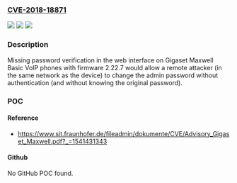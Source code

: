### [CVE-2018-18871](https://cve.mitre.org/cgi-bin/cvename.cgi?name=CVE-2018-18871)
![](https://img.shields.io/static/v1?label=Product&message=n%2Fa&color=blue)
![](https://img.shields.io/static/v1?label=Version&message=n%2Fa&color=blue)
![](https://img.shields.io/static/v1?label=Vulnerability&message=n%2Fa&color=brighgreen)

### Description

Missing password verification in the web interface on Gigaset Maxwell Basic VoIP phones with firmware 2.22.7 would allow a remote attacker (in the same network as the device) to change the admin password without authentication (and without knowing the original password).

### POC

#### Reference
- https://www.sit.fraunhofer.de/fileadmin/dokumente/CVE/Advisory_Gigaset_Maxwell.pdf?_=1541431343

#### Github
No GitHub POC found.

